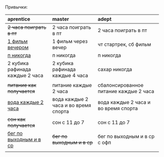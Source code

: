 Привычки:

| aprentice              | master               | adept                             |
| :---                   | :---                 | :---                              |
| ~~2 часа поиграть в пт~~ | 2 часа поиграть в пт | 2 часа поиграть в пт            |
| <ins>1 фильм вечером</ins> |1 фильм через вечер | чт стартрек, сб фильм           |
| <ins>п никогда</ins>   | п никогда            | п никогда                         |
| 2 кубика рафинада каждые 2 часа | 2 кубика рафинада каждые 4 часа | сахар никогда |
|                        |                      |                                   |
| ~~питание как получается~~ | питание каждые 2 часа | сбалонсированное питание каждые 2 часа |
| <ins>вода каждые 2 часа</ins> | вода каждые 2 часа и во время спорта | вода каждые 2 часа и во время спорта |
| ~~сон как получается~~ | сон с 11 до 7        | сон с 11 до 7                     |
| <ins>бег по выходным и в ср</ins> | ~~бег по выходным и в ср~~ | бег по выходным и в ср с офп |
|                        |                      |                                   |